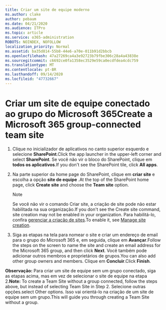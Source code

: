 ```yaml
---
title: Criar um site de equipe moderno
ms.author: clake
author: pebaum
ms.date: 04/21/2020
ms.audience: ITPro
ms.topic: article
ms.service: o365-administration
ROBOTS: NOINDEX, NOFOLLOW
localization_priority: Normal
ms.assetid: ba35d814-55b8-44e6-a70e-011b91d2bbcb
ms.openlocfilehash: 47a27269ca4a3e92723b79fbe306c28a4a43838e
ms.sourcegitcommit: c6692ce0fa1358ec3529e59ca0ecdfdea4cdc759
ms.translationtype: MT
ms.contentlocale: pt-BR
ms.lasthandoff: 09/14/2020
ms.locfileid: "47732667"
---
```

# <a name="create-a-microsoft-365-group-connected-team-site"></a><span data-ttu-id="1f0bd-102">Criar um site de equipe conectado ao grupo do Microsoft 365</span><span class="sxs-lookup"><span data-stu-id="1f0bd-102">Create a Microsoft 365 group-connected team site</span></span>

1. <span data-ttu-id="1f0bd-103">Clique no inicializador de aplicativos no canto superior esquerdo e selecione **SharePoint**.</span><span class="sxs-lookup"><span data-stu-id="1f0bd-103">Click the app launcher in the upper-left corner and select **SharePoint**.</span></span> <span data-ttu-id="1f0bd-104">Se você não vir o bloco do SharePoint, clique em **todos os aplicativos**.</span><span class="sxs-lookup"><span data-stu-id="1f0bd-104">If you don't see the SharePoint tile, click **All apps**.</span></span>
    
2. <span data-ttu-id="1f0bd-105">Na parte superior da home page do SharePoint, clique em **criar site** e escolha a opção **site de equipe** .</span><span class="sxs-lookup"><span data-stu-id="1f0bd-105">At the top of the SharePoint home page, click **Create site** and choose the **Team site** option.</span></span> 
    
    > [!NOTE]
    > <span data-ttu-id="1f0bd-106">Se você não vir o comando Criar site, a criação de site pode não estar habilitada na sua organização.</span><span class="sxs-lookup"><span data-stu-id="1f0bd-106">If you don't see the Create site command, site creation may not be enabled in your organization.</span></span> <span data-ttu-id="1f0bd-107">Para habilitá-lo, confira [gerenciar a criação de sites](https://go.microsoft.com/fwlink/?linkid=2009644).</span><span class="sxs-lookup"><span data-stu-id="1f0bd-107">To enable it, see [Manage site creation](https://go.microsoft.com/fwlink/?linkid=2009644).</span></span> 
  
3. <span data-ttu-id="1f0bd-108">Siga as etapas na tela para nomear o site e criar um endereço de email para o grupo do Microsoft 365 e, em seguida, clique em **Avançar**.</span><span class="sxs-lookup"><span data-stu-id="1f0bd-108">Follow the steps on the screen to name the site and create an email address for the Microsoft 365 group, and then click **Next**.</span></span> <span data-ttu-id="1f0bd-109">Você também pode adicionar outros membros e proprietários de grupos.</span><span class="sxs-lookup"><span data-stu-id="1f0bd-109">You can also add other group owners and members.</span></span> <span data-ttu-id="1f0bd-110">Clique em **Concluir**.</span><span class="sxs-lookup"><span data-stu-id="1f0bd-110">Click **Finish**.</span></span>
  
 <span data-ttu-id="1f0bd-111">**Observação:** Para criar um site de equipe sem um grupo conectado, siga as etapas acima, mas em vez de selecionar o site de equipe na etapa 2.</span><span class="sxs-lookup"><span data-stu-id="1f0bd-111">**Note:** To create a Team Site without a group connected, follow the steps above, but instead of selecting Team Site in Step 2.</span></span> <span data-ttu-id="1f0bd-112">Selecione outras opções.</span><span class="sxs-lookup"><span data-stu-id="1f0bd-112">select Other options.</span></span> <span data-ttu-id="1f0bd-113">Isso vai orientá-lo na criação de um site de equipe sem um grupo.</span><span class="sxs-lookup"><span data-stu-id="1f0bd-113">This will guide you through creating a Team Site without a group.</span></span> 
    

